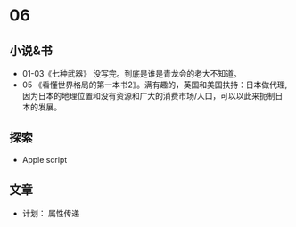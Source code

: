 # 06
## 小说&书
* 01-03《七种武器》 没写完。到底是谁是青龙会的老大不知道。
* 05 《看懂世界格局的第一本书2》。满有趣的，英国和美国扶持：日本做代理,因为日本的地理位置和没有资源和广大的消费市场/人口，可以以此来扼制日本的发展。

## 探索
* Apple script

## 文章
* 计划： 属性传递
